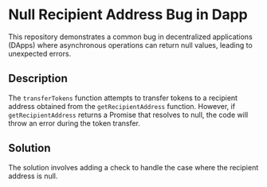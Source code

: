 # Null Recipient Address Bug in Dapp

This repository demonstrates a common bug in decentralized applications (DApps) where asynchronous operations can return null values, leading to unexpected errors.

## Description
The `transferTokens` function attempts to transfer tokens to a recipient address obtained from the `getRecipientAddress` function. However, if `getRecipientAddress` returns a Promise that resolves to null, the code will throw an error during the token transfer.

## Solution
The solution involves adding a check to handle the case where the recipient address is null.